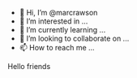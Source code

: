 - 👋 Hi, I’m @marcrawson
- 👀 I’m interested in ...
- 🌱 I’m currently learning ...
- 💞️ I’m looking to collaborate on ...
- 📫 How to reach me ...

<!---
marcrawson/marcrawson is a ✨ special ✨ repository because its `README.md` (this file) appears on your GitHub profile.
You can click the Preview link to take a look at your changes.
--->

Hello friends
